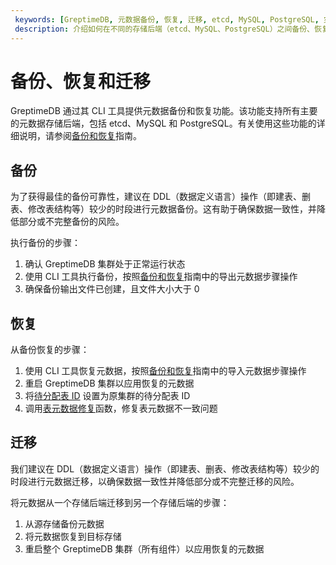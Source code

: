 ```yaml
---
 keywords: [GreptimeDB, 元数据备份, 恢复, 迁移, etcd, MySQL, PostgreSQL, 灾难恢复]
 description: 介绍如何在不同的存储后端（etcd、MySQL、PostgreSQL）之间备份、恢复和迁移 GreptimeDB 元数据，以及确保数据一致性的最佳实践。
---
```


# 备份、恢复和迁移

GreptimeDB 通过其 CLI 工具提供元数据备份和恢复功能。该功能支持所有主要的元数据存储后端，包括 etcd、MySQL 和 PostgreSQL。有关使用这些功能的详细说明，请参阅[备份和恢复](/user-guide/deployments-administration/disaster-recovery/back-up-&-restore-data.md)指南。

## 备份

为了获得最佳的备份可靠性，建议在 DDL（数据定义语言）操作（即建表、删表、修改表结构等）较少的时段进行元数据备份。这有助于确保数据一致性，并降低部分或不完整备份的风险。

执行备份的步骤：

1. 确认 GreptimeDB 集群处于正常运行状态
2. 使用 CLI 工具执行备份，按照[备份和恢复](/user-guide/deployments-administration/disaster-recovery/back-up-&-restore-meta-data.md)指南中的导出元数据步骤操作
3. 确保备份输出文件已创建，且文件大小大于 0

## 恢复

从备份恢复的步骤：

1. 使用 CLI 工具恢复元数据，按照[备份和恢复](/user-guide/deployments-administration/disaster-recovery/back-up-&-restore-meta-data.md)指南中的导入元数据步骤操作
2. 重启 GreptimeDB 集群以应用恢复的元数据
3. 将[待分配表 ID](/user-guide/deployments-administration/maintenance/sequence-management.md) 设置为原集群的待分配表 ID
4. 调用[表元数据修复](/user-guide/deployments-administration/maintenance/table-reconciliation.md)函数，修复表元数据不一致问题

## 迁移

我们建议在 DDL（数据定义语言）操作（即建表、删表、修改表结构等）较少的时段进行元数据迁移，以确保数据一致性并降低部分或不完整迁移的风险。

将元数据从一个存储后端迁移到另一个存储后端的步骤：

1. 从源存储备份元数据
2. 将元数据恢复到目标存储
3. 重启整个 GreptimeDB 集群（所有组件）以应用恢复的元数据